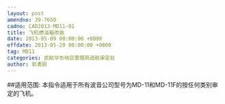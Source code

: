 ```yaml
---
layout: post
amendno: 39-7650
cadno: CAD2013-MD11-01
title: 飞机燃油箱改装
date: 2013-05-09 00:00:00 +0800
effdate: 2013-05-29 00:00:00 +0800
tag: MD11
categories: 民航华东地区管理局适航审定处
author: 郭勇刚
---
```


##适用范围:
本指令适用于所有波音公司型号为MD-11和MD-11F的按任何类别审定的飞机。

